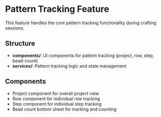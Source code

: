 # Pattern Tracking Feature

This feature handles the core pattern tracking functionality during crafting sessions.

## Structure

- **components/**: UI components for pattern tracking (project, row, step, bead-count)
- **services/**: Pattern tracking logic and state management

## Components

- Project component for overall project view
- Row component for individual row tracking
- Step component for individual step tracking
- Bead count bottom sheet for marking and counting
